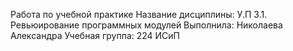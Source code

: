 Работа по учебной практике
Название дисциплины: У.П 3.1. Ревьюирование программных модулей
Выполнила: Николаева Александра
Учебная группа: 224 ИСиП
